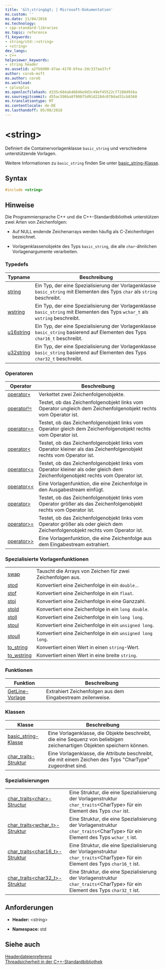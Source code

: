 ```yaml
---
title: '&lt;string&gt; | Microsoft-Dokumentation'
ms.custom: ''
ms.date: 11/04/2016
ms.technology:
- cpp-standard-libraries
ms.topic: reference
f1_keywords:
- string/std::<string>
- <string>
dev_langs:
- C++
helpviewer_keywords:
- string header
ms.assetid: a2fb9d00-d7ae-4170-bfea-2dc337aa37cf
author: corob-msft
ms.author: corob
ms.workload:
- cplusplus
ms.openlocfilehash: d335c684ab46846e9d3c49ef45522cf7288d916a
ms.sourcegitcommit: d55ac596ba8f908f5d91d228dc070dad31cb8360
ms.translationtype: MT
ms.contentlocale: de-DE
ms.lasthandoff: 05/08/2018
---
```

# <a name="ltstringgt"></a>&lt;string&gt;

Definiert die Containervorlagenklasse `basic_string` und verschiedene unterstützende Vorlagen.

Weitere Informationen zu `basic_string` finden Sie unter [basic_string-Klasse](../standard-library/basic-string-class.md).

## <a name="syntax"></a>Syntax

```cpp
#include <string>
```

## <a name="remarks"></a>Hinweise

Die Programmiersprache C++ und die C++-Standardbibliothek unterstützen zwei Arten von Zeichenfolgen:

- Auf NULL endende Zeichenarrays werden häufig als C-Zeichenfolgen bezeichnet.

- Vorlagenklassenobjekte des Typs `basic_string`, die alle `char`-ähnlichen Vorlagenargumente verarbeiten.

### <a name="typedefs"></a>Typedefs

|Typname|Beschreibung|
|-|-|
|[string](../standard-library/string-typedefs.md#string)|Ein Typ, der eine Spezialisierung der Vorlagenklasse `basic_string` mit Elementen des Typs `char` als `string` beschreibt.|
|[wstring](../standard-library/string-typedefs.md#wstring)|Ein Typ, der eine Spezialisierung der Vorlagenklasse `basic_string` mit Elementen des Typs `wchar_t` als `wstring` beschreibt.|
|[u16string](../standard-library/string-typedefs.md#u16string)|Ein Typ, der eine Spezialisierung der Vorlagenklasse `basic_string` basierend auf Elementen des Typs `char16_t` beschreibt.|
|[u32string](../standard-library/string-typedefs.md#u32string)|Ein Typ, der eine Spezialisierung der Vorlagenklasse `basic_string` basierend auf Elementen des Typs `char32_t` beschreibt.|

### <a name="operators"></a>Operatoren

|Operator|Beschreibung|
|-|-|
|[operator+](../standard-library/string-operators.md#op_add)|Verkettet zwei Zeichenfolgenobjekte.|
|[operator!=](../standard-library/string-operators.md#op_neq)|Testet, ob das Zeichenfolgenobjekt links vom Operator ungleich dem Zeichenfolgenobjekt rechts vom Operator ist.|
|[operator==](../standard-library/string-operators.md#op_eq_eq)|Testet, ob das Zeichenfolgenobjekt links vom Operator gleich dem Zeichenfolgenobjekt rechts vom Operator ist.|
|[operator<](../standard-library/string-operators.md#op_lt)|Testet, ob das Zeichenfolgenobjekt links vom Operator kleiner als das Zeichenfolgenobjekt rechts vom Operator ist.|
|[operator<=](../standard-library/string-operators.md#op_lt_eq)|Testet, ob das Zeichenfolgenobjekt links vom Operator kleiner als oder gleich dem Zeichenfolgenobjekt rechts vom Operator ist.|
|[operator<\<](../standard-library/string-operators.md#op_lt_lt)|Eine Vorlagenfunktion, die eine Zeichenfolge in den Ausgabestream einfügt.|
|[operator>](../standard-library/string-operators.md#op_gt)|Testet, ob das Zeichenfolgenobjekt links vom Operator größer als das Zeichenfolgenobjekt rechts vom Operator ist.|
|[operator>=](../standard-library/string-operators.md#op_gt_eq)|Testet, ob das Zeichenfolgenobjekt links vom Operator größer als oder gleich dem Zeichenfolgenobjekt rechts vom Operator ist.|
|[operator>>](../standard-library/string-operators.md#op_gt_gt)|Eine Vorlagenfunktion, die eine Zeichenfolge aus dem Eingabestream extrahiert.|

### <a name="specialized-template-functions"></a>Spezialisierte Vorlagenfunktionen

|||
|-|-|
|[swap](../standard-library/string-functions.md#swap)|Tauscht die Arrays von Zeichen für zwei Zeichenfolgen aus.|
|[stod](../standard-library/string-functions.md#stod)|Konvertiert eine Zeichenfolge in ein `double.`.|
|[stof](../standard-library/string-functions.md#stof)|Konvertiert eine Zeichenfolge in ein `float`.|
|[stoi](../standard-library/string-functions.md#stoi)|Konvertiert eine Zeichenfolge in eine Ganzzahl.|
|[stold](../standard-library/string-functions.md#stold)|Konvertiert eine Zeichenfolge in ein `long double`.|
|[stoll](../standard-library/string-functions.md#stoll)|Konvertiert eine Zeichenfolge in ein `long long`.|
|[stoul](../standard-library/string-functions.md#stoul)|Konvertiert eine Zeichenfolge in ein `unsigned long`.|
|[stoull](../standard-library/string-functions.md#stoull)|Konvertiert eine Zeichenfolge in ein `unsigned long long`.|
|[to_string](../standard-library/string-functions.md#to_string)|Konvertiert einen Wert in einen `string`-Wert.|
|[to_wstring](../standard-library/string-functions.md#to_wstring)|Konvertiert einen Wert in eine breite `string`.|

### <a name="functions"></a>Funktionen

|Funktion|Beschreibung|
|-|-|
|[GetLine-Vorlage](../standard-library/string-functions.md#getline)|Extrahiert Zeichenfolgen aus dem Eingabestream zeilenweise.|

### <a name="classes"></a>Klassen

|Klasse|Beschreibung|
|-|-|
|[basic_string-Klasse](../standard-library/basic-string-class.md)|Eine Vorlagenklasse, die Objekte beschreibt, die eine Sequenz von beliebigen zeichenartigen Objekten speichern können.|
|[char_traits-Struktur](../standard-library/char-traits-struct.md)|Eine Vorlagenklasse, die Attribute beschreibt, die mit einem Zeichen des Typs "CharType" zugeordnet sind.|

### <a name="specializations"></a>Spezialisierungen

|||
|-|-|
|[char_traits\<char>-Structur](../standard-library/char-traits-char-struct.md)|Eine Struktur, die eine Spezialisierung der Vorlagenstruktur `char_traits`\<CharType> für ein Element des Typs `char` ist.|
|[char_traits<wchar_t>-Struktur](../standard-library/char-traits-wchar-t-struct.md)|Eine Struktur, die eine Spezialisierung der Vorlagenstruktur `char_traits`\<CharType> für ein Element des Typs `wchar_t` ist.|
|[char_traits<char16_t>-Struktur](../standard-library/char-traits-char16-t-struct.md)|Eine Struktur, die eine Spezialisierung der Vorlagenstruktur `char_traits`\<CharType> für ein Element des Typs `char16_t` ist.|
|[char_traits<char32_t>-Struktur](../standard-library/char-traits-char32-t-struct.md)|Eine Struktur, die eine Spezialisierung der Vorlagenstruktur `char_traits`\<CharType> für ein Element des Typs `char32_t` ist.|

## <a name="requirements"></a>Anforderungen

- **Header:** \<string>

- **Namespace:** std

## <a name="see-also"></a>Siehe auch

[Headerdateienreferenz](../standard-library/cpp-standard-library-header-files.md)<br/>
[Threadsicherheit in der C++-Standardbibliothek](../standard-library/thread-safety-in-the-cpp-standard-library.md)<br/>
